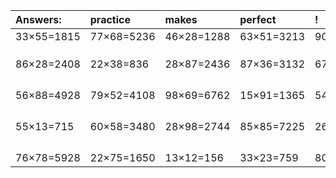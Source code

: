 | Answers: | practice | makes | perfect | ! |
| :--- | :--- | :--- | :--- | :--- |
| 33×55=1815 | 77×68=5236 | 46×28=1288 | 63×51=3213 | 90×69=6210 | 
|   |   |   |   |   | 
|   |   |   |   |   | 
|   |   |   |   |   | 
| 86×28=2408 | 22×38=836 | 28×87=2436 | 87×36=3132 | 67×62=4154 | 
|   |   |   |   |   | 
|   |   |   |   |   | 
|   |   |   |   |   | 
|   |   |   |   |   | 
| 56×88=4928 | 79×52=4108 | 98×69=6762 | 15×91=1365 | 54×82=4428 | 
|   |   |   |   |   | 
|   |   |   |   |   | 
|   |   |   |   |   | 
|   |   |   |   |   | 
| 55×13=715 | 60×58=3480 | 28×98=2744 | 85×85=7225 | 26×49=1274 | 
|   |   |   |   |   | 
|   |   |   |   |   | 
|   |   |   |   |   | 
|   |   |   |   |   | 
| 76×78=5928 | 22×75=1650 | 13×12=156 | 33×23=759 | 80×62=4960 | 
